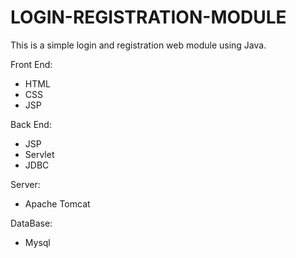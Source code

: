 # LOGIN-REGISTRATION-MODULE

This is a simple login and registration web module using Java.

Front End:
* HTML
* CSS
* JSP

Back End:
* JSP
* Servlet
* JDBC

Server:
* Apache Tomcat

DataBase:
* Mysql
